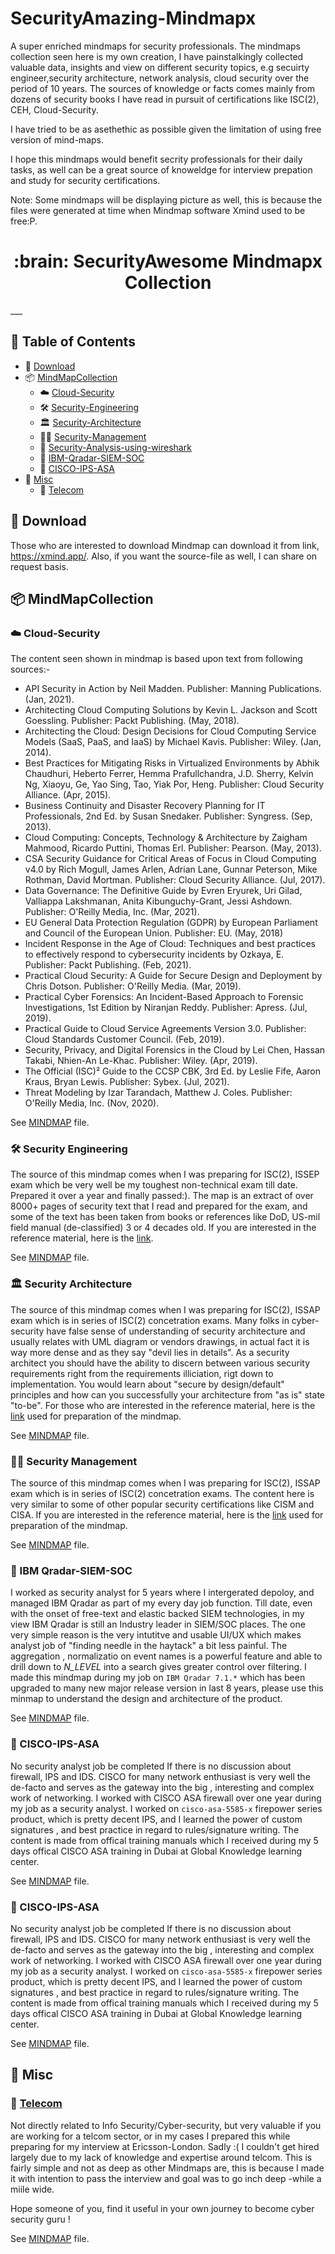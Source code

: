 # SecurityAmazing-Mindmapx
A super enriched mindmaps for security professionals.
The mindmaps collection seen here is my own creation, I have painstalkingly collected valuable data, insights and view 
on different security topics, e.g secuirty engineer,security architecture, network analysis, cloud security over the period of 10 years. The sources of knowledge
or facts comes mainly from dozens of security books I have read in pursuit of certifications like ISC(2), CEH, Cloud-Security.

I have tried to be as asethethic as possible given the limitation of using free version of mind-maps. 

I hope this mindmaps would benefit secrity professionals for their daily tasks, as well can be a great source of knoweldge for interview prepation and study for security certifications.

Note:
Some mindmaps will be displaying picture as well, this is because the files were generated at time when Mindmap software Xmind used to be free:P.

<p align="center">
    <h1 align="center">
         :brain: SecurityAwesome Mindmapx Collection
    </h1>
</p>
___

## :paperclip: Table of Contents
- :rocket: [Download](#rocket-download)
- :package: [MindMapCollection](#package-MindMapCollection)
   - :cloud: [Cloud-Security](#cloud-Cloud-Security)
   - :hammer_and_wrench: [Security-Engineering](#hammer_and_wrench-Security-Engineering)
   - :classical_building: [Security-Architecture](#classical_building-Security-Architecture])
   - :men_wrestling: [Security-Management](#men_wrestling-Security-Management)
   - :disguised_face: [Security-Analysis-using-wireshark](#disguised_face-Security-Analysis-using-wireshark)
   - :vertical_traffic_light: [IBM-Qradar-SIEM-SOC](#vertical_traffic_light-IBM-Qradar-SIEM-SOC)
   - :european_castle: [CISCO-IPS-ASA](#vertical_traffic_light-CISCO-IPS-ASA)
- :open_file_folder: [Misc](#open_file_folder-Misc)
   - :electric_plug: [Telecom](#electric_plug-Telecom)

    
## :rocket: Download

Those who are interested to download Mindmap can download it from link, https://xmind.app/. Also, if you want the source-file as well, I can share on request basis.

## :package: MindMapCollection

### :cloud: Cloud-Security
The content seen shown in mindmap is based upon text from following sources:-

  * API Security in Action by Neil Madden. Publisher: Manning Publications. (Jan, 2021).
  * Architecting Cloud Computing Solutions by Kevin L. Jackson and Scott Goessling. Publisher: Packt Publishing. (May, 2018).
  * Architecting the Cloud: Design Decisions for Cloud Computing Service Models (SaaS, PaaS, and IaaS) by Michael Kavis. Publisher: Wiley. (Jan, 2014).
  * Best Practices for Mitigating Risks in Virtualized Environments by Abhik Chaudhuri, Heberto Ferrer, Hemma Prafullchandra, J.D. Sherry, Kelvin Ng, Xiaoyu, Ge, Yao Sing, Tao, Yiak Por, Heng. Publisher: Cloud Security Alliance. (Apr, 2015).
  * Business Continuity and Disaster Recovery Planning for IT Professionals, 2nd Ed. by Susan Snedaker. Publisher: Syngress. (Sep, 2013).
  * Cloud Computing: Concepts, Technology & Architecture by Zaigham Mahmood, Ricardo Puttini, Thomas Erl. Publisher: Pearson. (May, 2013).
  * CSA Security Guidance for Critical Areas of Focus in Cloud Computing v4.0 by Rich Mogull, James Arlen, Adrian Lane, Gunnar Peterson, Mike Rothman, David Mortman. Publisher: Cloud Security Alliance. (Jul, 2017).
  * Data Governance: The Definitive Guide by Evren Eryurek, Uri Gilad, Valliappa Lakshmanan, Anita Kibunguchy-Grant, Jessi Ashdown. Publisher: O'Reilly Media, Inc. (Mar, 2021).
  * EU General Data Protection Regulation (GDPR) by European Parliament and Council of the European Union. Publisher: EU. (May, 2018)
  * Incident Response in the Age of Cloud: Techniques and best practices to effectively respond to cybersecurity incidents by Ozkaya, E. Publisher: Packt Publishing. (Feb, 2021).
  * Practical Cloud Security: A Guide for Secure Design and Deployment by Chris Dotson. Publisher: O'Reilly Media. (Mar, 2019).
  * Practical Cyber Forensics: An Incident-Based Approach to Forensic Investigations, 1st Edition by Niranjan Reddy. Publisher: Apress. (Jul, 2019).
  * Practical Guide to Cloud Service Agreements Version 3.0. Publisher: Cloud Standards Customer Council. (Feb, 2019).
  * Security, Privacy, and Digital Forensics in the Cloud by Lei Chen, Hassan Takabi, Nhien-An Le-Khac. Publisher: Wiley. (Apr, 2019).
  * The Official (ISC)² Guide to the CCSP CBK, 3rd Ed. by Leslie Fife, Aaron Kraus, Bryan Lewis. Publisher: Sybex. (Jul, 2021).
  * Threat Modeling by Izar Tarandach, Matthew J. Coles. Publisher: O'Reilly Media, Inc. (Nov, 2020).

See [MINDMAP](https://github.com/asadzz/SecurityAmazing-Mindmapx/blob/main/images/Cloud%20Security.png) file.

### :hammer_and_wrench: Security Engineering
The source of this mindmap comes when I was preparing for ISC(2), ISSEP exam which be very well be my toughest non-technical exam till date. Prepared it over a year and finally passed:). The map is an extract of over 8000+ pages of security text that I read and prepared for the exam, and some of the text has been taken from books or references like DoD, US-mil field manual (de-classified) 3 or 4 decades old. If you are interested in the reference material, here is the [link](https://www.isc2.org/Certifications/References). 

See [MINDMAP](https://github.com/asadzz/SecurityAmazing-Mindmapx/blob/main/images/ISSEP.png) file.

### :classical_building: Security Architecture
The source of this mindmap comes when I was preparing for ISC(2), ISSAP exam which is in series of ISC(2) concetration exams. Many folks in cyber-security have false sense of understanding of security architecture and usually relates with UML diagram or vendors drawings, in actual fact it is way more dense and as they say "devil lies in details". As a security architect you should have the ability to discern between various security requirements right from the requirements illiciation, rigt down to implementation. You would learn about "secure by design/default" principles and how can you successfully your architecture from "as is" state "to-be". For those who are interested in the reference material, here is the [link](https://www.isc2.org/Certifications/References) used for preparation of the mindmap. 

See [MINDMAP](https://github.com/asadzz/SecurityAmazing-Mindmapx/blob/main/images/ISSEP.png) file.

### :men_wrestling: Security Management
The source of this mindmap comes when I was preparing for ISC(2), ISSAP exam which is in series of ISC(2) concetration exams. The content here is very similar to some of other popular security certifications like CISM and CISA. If you are interested in the reference material, here is the [link](https://www.isc2.org/Certifications/References) used for preparation of the mindmap. 

See [MINDMAP](https://github.com/asadzz/SecurityAmazing-Mindmapx/blob/main/images/ISSMP.png) file.

### :vertical_traffic_light: IBM Qradar-SIEM-SOC
I worked as security analyst for 5 years where I intergerated depoloy, and managed IBM Qradar as part of my every day job function. Till date, even with the onset of free-text and elastic backed SIEM technologies, in my view IBM Qradar is still an Industry leader in SIEM/SOC places. The one very simple reason is the very intutitve and usable UI/UX which makes analyst job of "finding needle in the haytack" a bit less painful. The aggregation , normalizatio on event names is a powerful feature and able to drill down to _N_LEVEL_ into a search gives greater control over filtering. I made this mindmap during my job on `IBM Qradar 7.1.*` which has been upgraded to many new major release version in last 8 years, please use this minmap to understand the design and architecture of the product.

See [MINDMAP](https://github.com/asadzz/SecurityAmazing-Mindmapx/blob/main/images/IBM%20Qradar.png) file.


### :european_castle: CISCO-IPS-ASA
No security analyst job be completed If there is no discussion about firewall, IPS and IDS. CISCO for many network enthusiast is very well the de-facto and serves as the gateway into the big , interesting and complex work of networking. I worked with CISCO ASA firewall over one year during my job as a security analyst. I worked on `cisco-asa-5585-x` firepower series product, which is pretty decent IPS, and I learned the power of custom signatures , and best practice in regard to rules/signature writing. The content is made from offical training manuals which I received during my 5 days offical CISCO ASA training in Dubai at Global Knowledge learning center.

See [MINDMAP](https://github.com/asadzz/SecurityAmazing-Mindmapx/blob/main/images/CISCO%20ASA.png) file.   

### :european_castle: CISCO-IPS-ASA
No security analyst job be completed If there is no discussion about firewall, IPS and IDS. CISCO for many network enthusiast is very well the de-facto and serves as the gateway into the big , interesting and complex work of networking. I worked with CISCO ASA firewall over one year during my job as a security analyst. I worked on `cisco-asa-5585-x` firepower series product, which is pretty decent IPS, and I learned the power of custom signatures , and best practice in regard to rules/signature writing. The content is made from offical training manuals which I received during my 5 days offical CISCO ASA training in Dubai at Global Knowledge learning center.

See [MINDMAP](https://github.com/asadzz/SecurityAmazing-Mindmapx/blob/main/images/CISCO%20ASA.png) file.   

## :open_file_folder: Misc

### :electric_plug: [Telecom](#electric_plug-Telecom)
Not directly related to Info Security/Cyber-security, but very valuable if you are working for a telcom sector, or in my cases I prepared this while preparing for my interview at Ericsson-London. Sadly :( I couldn't get hired largely due to my lack of knowledge and expertise around telcom. This is fairly simple and not as deep as other Mindmaps are, this is because I made it with intention to pass the interview and goal was to go inch deep -while a miile wide.

Hope someone of you, find it useful in your own journey to become cyber security guru !

See [MINDMAP](https://github.com/asadzz/SecurityAmazing-Mindmapx/blob/main/images/CISCO%20ASA.png) file.   












 
